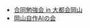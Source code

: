 * [合同勉強会 in 大都会岡山](https://gbdaitokai.connpass.com/)
* [岡山自作AIの会](https://ai-okayama.connpass.com/)
